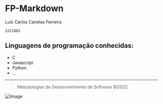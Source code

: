 # **FP-Markdown**

Luis Carlos Canelas Ferreira

`2211882`

## **Linguagens de programação conhecidas:**

* C
* Javascript
* Python
* ...


______________
>Metodologias de Desenvolvimento de Software @2022

![Image](https://www.ipleiria.pt/wp-content/themes/ipleiria/img/logo_ipl_header.png)
